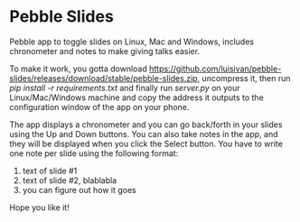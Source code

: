 Pebble Slides
=============

Pebble app to toggle slides on Linux, Mac and Windows, includes chronometer and notes to make giving talks easier.

To make it work, you gotta download https://github.com/luisivan/pebble-slides/releases/download/stable/pebble-slides.zip, uncompress it, then run *pip install -r requirements.txt* and finally run *server.py* on your Linux/Mac/Windows machine and copy the address it outputs to the configuration window of the app on your phone.

The app displays a chronometer and you can go back/forth in your slides using the Up and Down buttons.
You can also take notes in the app, and they will be displayed when you click the Select button.
You have to write one note per slide using the following format:

1. text of slide #1
2. text of slide #2, blablabla
3. you can figure out how it goes

Hope you like it!
